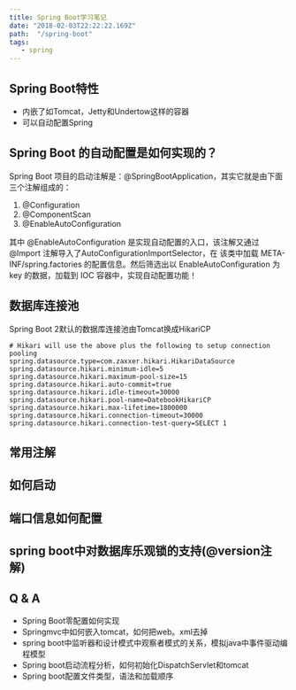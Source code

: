 ```yaml
---
title: Spring Boot学习笔记
date: "2018-02-03T22:22:22.169Z"
path:  "/spring-boot"
tags:
   - spring
---
```


## Spring Boot特性
* 内嵌了如Tomcat，Jetty和Undertow这样的容器
* 可以自动配置Spring

## Spring Boot 的自动配置是如何实现的？
Spring Boot 项目的启动注解是：@SpringBootApplication，其实它就是由下面三个注解组成的：

1. @Configuration
2. @ComponentScan
3. @EnableAutoConfiguration

其中 @EnableAutoConfiguration 是实现自动配置的入口，该注解又通过 @Import 注解导入了AutoConfigurationImportSelector，在
该类中加载 META-INF/spring.factories 的配置信息。然后筛选出以 EnableAutoConfiguration 为 key 的数据，加载到 IOC 容器中，实现自动配置功能！

## 数据库连接池
Spring Boot 2默认的数据库连接池由Tomcat换成HikariCP
```properties
# Hikari will use the above plus the following to setup connection pooling
spring.datasource.type=com.zaxxer.hikari.HikariDataSource
spring.datasource.hikari.minimum-idle=5
spring.datasource.hikari.maximum-pool-size=15
spring.datasource.hikari.auto-commit=true
spring.datasource.hikari.idle-timeout=30000
spring.datasource.hikari.pool-name=DatebookHikariCP
spring.datasource.hikari.max-lifetime=1800000
spring.datasource.hikari.connection-timeout=30000
spring.datasource.hikari.connection-test-query=SELECT 1
```

## 常用注解

## 如何启动

## 端口信息如何配置

## spring boot中对数据库乐观锁的支持(@version注解)

## Q & A
* Spring Boot零配置如何实现
* Springmvc中如何嵌入tomcat，如何把web。xml去掉
* spring boot中监听器和设计模式中观察者模式的关系，模拟java中事件驱动编程模型
* Spring boot启动流程分析，如何初始化DispatchServlet和tomcat
* Spring boot配置文件类型，语法和加载顺序
